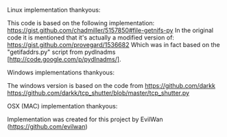 Linux implementation thankyous:

This code is based on the following implementation: https://gist.github.com/chadmiller/5157850#file-getnifs-py
In the original code it is mentioned that it's actually a modified version of: https://gist.github.com/provegard/1536682
Which was in fact based on the "getifaddrs.py" script from pydlnadms [http://code.google.com/p/pydlnadms/].

Windows implementations thankyous:

The windows version is based on the code from https://github.com/darkk
https://github.com/darkk/tcp_shutter/blob/master/tcp_shutter.py

OSX (MAC) implementation thankyous:

Implementation was created for this project by EvilWan (https://github.com/evilwan)

